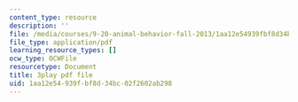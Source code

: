 ```yaml
---
content_type: resource
description: ''
file: /media/courses/9-20-animal-behavior-fall-2013/1aa12e54939fbf8d34bc02f2602ab298_472237.pdf
file_type: application/pdf
learning_resource_types: []
ocw_type: OCWFile
resourcetype: Document
title: 3play pdf file
uid: 1aa12e54-939f-bf8d-34bc-02f2602ab298
---
```

